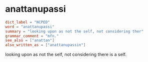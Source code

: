 # anattanupassi

``` toml
dict_label = "NCPED"
word = "anattanupassi"
summary = "looking upon as not the self, not considering ther"
grammar_comment = "mfn."
see_also = ["anattan"]
also_written_as = ["anattanupassin"]
```

looking upon as not the self, not considering there is a self.

